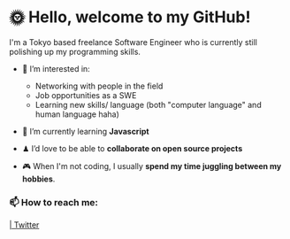 # 🌞 Hello, welcome to my GitHub!

I'm a Tokyo based freelance Software Engineer who is currently still polishing up my programming skills.

- 👀 I’m interested in:
  - Networking with people in the field
  - Job opportunities as a SWE
  - Learning new skills/ language (both "computer language" and human language haha)

- 🌱 I’m currently learning **Javascript**
- ♟ I’d love to be able to **collaborate on open source projects**
- 🎮 When I'm not coding, I usually **spend my time juggling between my hobbies**.


### 📫 How to reach me:
<a href="https://twitter.com/naoori606">| Twitter</a> 

<!---
606-torrac/606-torrac is a ✨ special ✨ repository because its `README.md` (this file) appears on your GitHub profile.
You can click the Preview link to take a look at your changes.
--->
